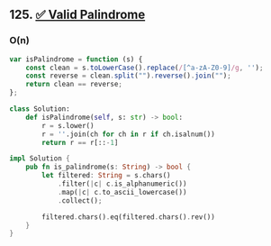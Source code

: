 ## 125. [✅ Valid Palindrome](https://leetcode.com/problems/valid-palindrome/)

### O(n)


```js
var isPalindrome = function (s) {
    const clean = s.toLowerCase().replace(/[^a-zA-Z0-9]/g, '');
    const reverse = clean.split("").reverse().join("");
    return clean == reverse;
};
```


```python
class Solution:
    def isPalindrome(self, s: str) -> bool:
        r = s.lower()
        r = ''.join(ch for ch in r if ch.isalnum())
        return r == r[::-1]

```

```rust 
impl Solution {
    pub fn is_palindrome(s: String) -> bool {
        let filtered: String = s.chars()
            .filter(|c| c.is_alphanumeric())
            .map(|c| c.to_ascii_lowercase())
            .collect();

        filtered.chars().eq(filtered.chars().rev())        
    }
}
```
